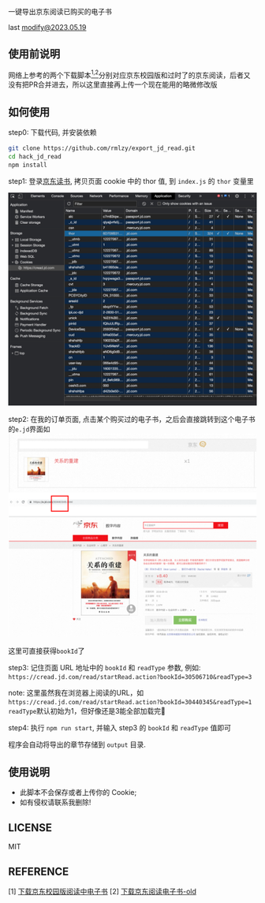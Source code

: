 一键导出京东阅读已购买的电子书

last modify@2023.05.19

## 使用前说明

网络上参考的两个下载脚本[<sup>1,</sup>](#refer-anchor)[<sup>2</sup>](#refer-anchor)分别对应京东校园版和过时了的京东阅读，后者又没有把PR合并进去，所以这里直接再上传一个现在能用的略微修改版

## 如何使用
step0: 下载代码, 并安装依赖

```bash
git clone https://github.com/rmlzy/export_jd_read.git
cd hack_jd_read
npm install
```

step1:
登录[京东读书](https://e.jd.com/), 拷贝页面 cookie 中的 thor 值, 到 `index.js` 的 `thor` 变量里

![](./assets/step1.jpg)

step2: 在我的订单页面, 点击某个购买过的电子书，之后会直接跳转到这个电子书的`e.jd`界面如
![](./assets/step2.png)

这里可直接获得`bookId`了

step3: 记住页面 URL 地址中的 `bookId` 和 `readType` 参数, 例如: `https://cread.jd.com/read/startRead.action?bookId=30506710&readType=3`

note: 这里虽然我在浏览器上阅读的URL，如`https://cread.jd.com/read/startRead.action?bookId=30440345&readType=1` `readType`默认初始为1，但好像还是3能全部加载完🤔️

step4: 执行 `npm run start`, 并输入 step3 的 `bookId` 和 `readType` 值即可

程序会自动将导出的章节存储到 `output` 目录.

## 使用说明
+ 此脚本不会保存或者上传你的 Cookie;
+ 如有侵权请联系我删除!

## LICENSE
MIT

<div id="refer-anchor"></div>

## REFERENCE

[1] [下载京东校园版阅读中电子书](https://github.com/goodwjf/export_jd_read)
[2] [下载京东阅读电子书-old](https://github.com/rmlzy/export-jd-read)